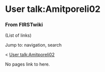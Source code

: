 

# User talk:Amitporeli02

### From FIRSTwiki

(List of links)

Jump to: navigation, search

&lt; [User
talk:Amitporeli02](/index.php?title=User_talk:Amitporeli02&redirect=no "User
talk:Amitporeli02" )  

No pages link to here.


